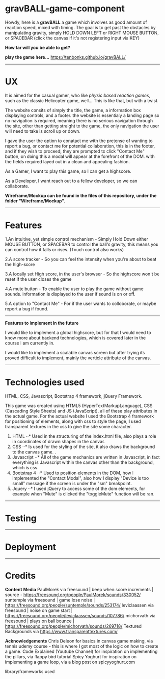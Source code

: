 # gravBALL-game-component

Howdy, here is a **gravBALL** a game which involves as good amount of reaction speed, mixed with timing.
The goal is to get past the obstacles by manipulating gravity, simply HOLD DOWN LEFT or RIGHT MOUSE BUTTON, or SPACEBAR (click the canvas if it's not registering input via KEY)

**How far will you be able to get?**

**play the game here...** https://tenbonks.github.io/gravBALL/

---

# UX

It is aimed for the casual gamer, who like *physic based reaction games*, such as the classic Helicopter game, well... This is like that, but with a twist. 

The website consits of simply the title, the game, a information box displaying controls, and a footer. the website is essentialy a landing page so no navigation is required, meaning there is no serious navigation through the site, other than getting straight to the game, the only navigation the user will need to take is scroll up or down.

I gave the user the option to conatact me with the pretense of wanting to report a bug, or contact me for potential collaboration, this is in the footer, and if they wish to proceed, they are prompted to click "Contact Me" button, on doing this a modal will appear at the forefront of the DOM. with the fields required layed out in a clean and appealing fashion.

As a Gamer, I want to play this game, so I can get a highscore.

As a Developer, I want reach out to a fellow developer, so we can collaborate.

**Wireframe/Mockup can be found in the files of this repository, under the folder "Wireframe/Mockup".**

---

# Features

1.An intuitive, yet simple control mechanism - Simply Hold Down either MOUSE BUTTON, or SPACEBAR to control the ball's gravity, this means you can control how it falls or rises. (Touch control also works)

2.A score tracker - So you can feel the intensity when you're about to beat the high-score

3.A locally set High score, in the user's browser - So the highscore won't be reset if the user closes the game

4.A mute button - To enable the user to play the game without game sounds. information is displayed to the user if sound is on or off.

5.A option to "Contact Me" - For if the user wants to colloborate, or maybe report a bug if found.




---
**Features to implement in the future**

I would like to implement a global highscore, but for that I would need to know more about backend technologies, which is covered later in the course I am currently in.

I would like to implement a scalable canvas screen but after trying its proved difficult to implement, mainly the verticle attribute of the canvas.

---

# Technologies used

HTML, CSS, Javascript, Bootstrap 4 framework, jQuery Framework.

This game was created using HTML5 (HyperTextMarkupLanguage), CSS (Cascading Style Sheets) and JS (JavaScript), all of these play attributes in the actual game. For the actual website I used the Bootstrap 4 framework for positioning of elements, along with css to style the page, I used transparent textures in the css to give the site some character.

1. HTML
⋅⋅* Used in the structuring of the index.html file, also plays a role in coordinates of drawn shapes in the canvas
2. CSS
⋅⋅* Is used for the styling of the site, it also draws the background to the canvas game. . 
3. Javascript
⋅⋅* All of the game mechanics are written in Javascript, in fact everything is Javascript within the canvas other than the background, which is css
4. Bootstrap 4 
⋅⋅* Used to position elements in the DOM, how I implemented the "Contact Modal", also how I display "Device is too small" message if the screen is under the "sm" breakpoint.
5. Jquery
⋅⋅* I used jQuery to access some of the dom elements, for example when "Mute" is clicked the "toggleMute" function will be ran. 

--- 
# Testing


---
# Deployment
---
# Credits
**Content**
**Media**
PaulMorek via freesound | beep when score increments | source - https://freesound.org/people/PaulMorek/sounds/330052/
suntemple via freesound | game lose noise | https://freesound.org/people/suntemple/sounds/253174/
leviclaassen via freesound | noise on game start | https://freesound.org/people/leviclaassen/sounds/107786/
michorvath via freesound | plays on ball bounce | https://freesound.org/people/michorvath/sounds/269718/
Textured Backgrounds via https://www.transparenttextures.com/

**Acknowledgements**
Chris Deleon for basics in canvas game making, via tennis udemy course - this is where I got most of the logic on how to create a game.
Code Explained (Youtube Channel) for inspiration on implementing the pillars, via flappy bird tutorial
Spicy Yoghurt for inspiration on implementing a game loop, via a blog post on spicyyoghurt.com


library/frameworks used
